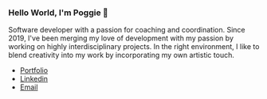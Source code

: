 ### Hello World, I'm Poggie 🌻

Software developer with a passion for coaching and coordination. Since 2019, I've been merging my love of development with my passion by working on highly interdisciplinary projects. In the right environment, I like to blend creativity into my work by incorporating my own artistic touch.

- [Portfolio](https://www.elizabethpoggie.com/)
- [Linkedin](https://www.linkedin.com/in/elizabeth-poggie/)
- [Email](mailto:elizabethpoggie@gmail.com)
